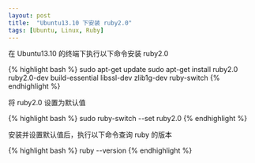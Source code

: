 ```yaml
---
layout: post
title:  "Ubuntu13.10 下安装 ruby2.0"
tags: [Ubuntu, Linux, Ruby]
---
```


在 Ubuntu13.10 的终端下执行以下命令安装 ruby2.0

{% highlight bash %}
sudo apt-get update
sudo apt-get install ruby2.0 ruby2.0-dev build-essential libssl-dev zlib1g-dev ruby-switch
{% endhighlight %}

将 ruby2.0 设置为默认值

{% highlight bash %}
sudo ruby-switch --set ruby2.0
{% endhighlight %}

安装并设置默认值后，执行以下命令查询 ruby 的版本

{% highlight bash %}
ruby --version
{% endhighlight %}